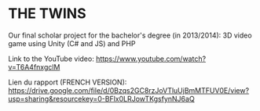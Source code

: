 # THE TWINS

Our final scholar project for the bachelor's degree (in 2013/2014): 3D video game using Unity (C# and JS) and PHP

Link to the YouTube video: https://www.youtube.com/watch?v=T6A4fnxgclM

Lien du rapport (FRENCH VERSION): https://drive.google.com/file/d/0Bzqs2GC8rzJoVTluUjBmMTFUV0E/view?usp=sharing&resourcekey=0-BFlx0LRJowTKgsfynNJ6aQ 
